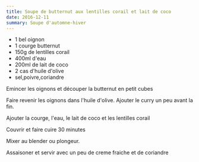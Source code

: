 ```yaml
---
title: Soupe de butternut aux lentilles corail et lait de coco
date: 2016-12-11
summary: Soupe d'automne-hiver
---
```


* 1 bel oignon
* 1 courge butternut
* 150g de lentilles corail
* 400ml d'eau
* 200ml de lait de coco
* 2 cas d'huile d'olive
* sel,poivre,coriandre

Emincer les oignons et découper la butternut en petit cubes

Faire revenir les oignons dans l'huile d'olive.
Ajouter le curry un peu avant la fin.

Ajouter la courge, l'eau, le lait de coco et les lentilles corail

Couvrir et faire cuire 30 minutes

Mixer au blender ou plongeur.

Assaisoner et servir avec un peu de creme fraiche et de coriandre


